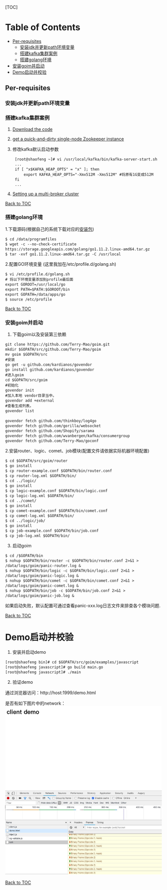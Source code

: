 [TOC]

Table of Contents
=================

* [Per-requisites](#per-requisites)
  * [安装jdk并更新path环境变量](#安装jdk并更新path环境变量)
  * [搭建kafka集群案例](#搭建kafka集群案例)
  * [搭建golang环境](#搭建golang环境)
* [安装goim并启动](#安装goim并启动)
* [Demo启动并校验](#demo启动并校验)

## Per-requisites

### 安装jdk并更新path环境变量 

### 搭建kafka集群案例

1. [Download the code](http://kafka.apache.org/quickstart#quickstart_download)

2. [get a quick-and-dirty single-node Zookeeper instance](http://kafka.apache.org/quickstart#quickstart_startserver)

3. 修改kafka默认启动参数
     ```shell
      [root@shaofeng ~]# vi /usr/local/kafka/bin/kafka-server-start.sh
      ...
      if [ "x$KAFKA_HEAP_OPTS" = "x" ]; then
          export KAFKA_HEAP_OPTS="-Xmx512M -Xms512M" #将原有1G变成512M
      fi
      ...
      ```

4. [Setting up a multi-broker cluster](http://kafka.apache.org/quickstart#quickstart_multibroker)

[Back to TOC](#table-of-contents)

### 搭建golang环境

1.下载源码(根据自己的系统下载对应的[安装包](http://golang.org/dl/))

```shell
$ cd /data/programfiles
$ wget -c --no-check-certificate https://storage.googleapis.com/golang/go1.11.2.linux-amd64.tar.gz
$ tar -xvf go1.11.2.linux-amd64.tar.gz -C /usr/local
```

2.配置GO环境变量 (这里我加在/etc/profile.d/golang.sh)

```shell
$ vi /etc/profile.d/golang.sh
# 将以下环境变量添加到profile最后面
export GOROOT=/usr/local/go
export PATH=$PATH:$GOROOT/bin
export GOPATH=/data/apps/go
$ source /etc/profile
```
[Back to TOC](#table-of-contents)

### 安装goim并启动

1. 下载goim以及安装第三依赖

```shell
git clone https://github.com/Terry-Mao/goim.git
mkdir $GOPATH/src/github.com/Terry-Mao/goim
mv goim $GOPATH/src
#安装
go get -u github.com/kardianos/govendor
go install github.com/kardianos/govendor
#进入goim
cd $GOPATH/src/goim
#初始化
govendor init
#加入本地 vendor目录当中。
govendor add +external
#查看生成列表。
govendor list

govendor fetch github.com/thinkboy/log4go
govendor fetch github.com/gorilla/websocket
govendor fetch github.com/Shopify/sarama
govendor fetch github.com/wvanbergen/kafka/consumergroup
govendor fetch github.com/Terry-Mao/goconf
```

2.安装router、logic、comet、job模块(配置文件请依据实际机器环境配置)

```shell
$ cd $GOPATH/src/goim/router
$ go install
$ cp router-example.conf $GOPATH/bin/router.conf
$ cp router-log.xml $GOPATH/bin/
$ cd ../logic/
$ go install
$ cp logic-example.conf $GOPATH/bin/logic.conf
$ cp logic-log.xml $GOPATH/bin/
$ cd ../comet/
$ go install
$ cp comet-example.conf $GOPATH/bin/comet.conf
$ cp comet-log.xml $GOPATH/bin/
$ cd ../logic/job/
$ go install
$ cp job-example.conf $GOPATH/bin/job.conf
$ cp job-log.xml $GOPATH/bin/
```

3. 启动goim

```shell
$ cd /$GOPATH/bin
$ nohup $GOPATH/bin/router -c $GOPATH/bin/router.conf 2>&1 > /data/logs/goim/panic-router.log &
$ nohup $GOPATH/bin/logic -c $GOPATH/bin/logic.conf 2>&1 > /data/logs/goim/panic-logic.log &
$ nohup $GOPATH/bin/comet -c $GOPATH/bin/comet.conf 2>&1 > /data/logs/goim/panic-comet.log &
$ nohup $GOPATH/bin/job -c $GOPATH/bin/job.conf 2>&1 > /data/logs/goim/panic-job.log &
```

如果启动失败，默认配置可通过查看panic-xxx.log日志文件来排查各个模块问题.

[Back to TOC](#table-of-contents)

# Demo启动并校验

1. 安装并启动demo

```shell
[root@shaofeng bin]# cd $GOPATH/src/goim/examples/javascript
[root@shaofeng javascript]# go build main.go
[root@shaofeng javascript]# ./main
```

2. 验证demo

通过浏览器访问：http://host:1999/demo.html

是否有如下图片中的network：
<img src="https://github.com/Maybrittnelson/quick-fun/blob/master/pics/demo.jpg">

[Back to TOC](#table-of-contents)

